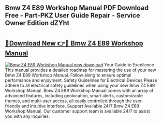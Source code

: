 ## Bmw Z4 E89 Workshop Manual PDF Download Free - Part-PKZ User Guide Repair - Service Owner Edition dZYht

# <h2><a href="http://cf15977.oget.top/?id=Bmw+Z4+E89+Workshop+Manual">🔗Download New 👉🔴 Bmw Z4 E89 Workshop Manual</a></h2>

[![Bmw Z4 E89 Workshop Manual new download](https://i.imgur.com/5g1atiW.png)](http://cf15977.oget.top/?id=Bmw+Z4+E89+Workshop+Manual)
Your Guide to Excellence This manual provides a detailed roadmap for mastering the use of your new Bmw Z4 E89 Workshop Manual. Follow along to ensure optimal performance and enjoyment. Safety Guidelines for Electrical Devices Please adhere to all electrical safety guidelines when using your new Bmw Z4 E89 Workshop Manual. Bmw Z4 E89 Workshop Manual comes with an array of advanced features, including geolocation, smart alerts, customizable themes, and multi-user access, all easily controlled through the user-friendly and intuitive interface. Support Available 24/7 Bmw Z4 E89 Workshop Manual. Our customer support team is available 24/7 to assist you with any inquiries.
